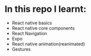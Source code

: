 # In this repo I learnt:
- React native basics
- React native core components
- React Navigation
- Expo
- React native animation(reanimated)
- Gestures
